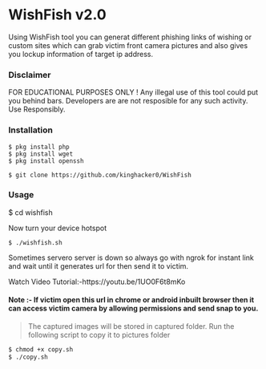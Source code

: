# WishFish v2.0
                                                   
<p>Using WishFish tool you can generat different phishing links of wishing or custom sites which can grab victim front camera pictures and also gives you lockup information of target ip address.
<p1>

### Disclaimer 

FOR EDUCATIONAL PURPOSES ONLY ! Any illegal use of this tool could put you behind bars. Developers are are not resposible for any such activity. Use Responsibly.

### Installation

` $ pkg install php ` <br>
` $ pkg install wget `<br>
` $ pkg install openssh `<br>

` $ git clone https://github.com/kinghacker0/WishFish `

### Usage

$ cd wishfish

Now turn your device hotspot

` $ ./wishfish.sh `

<p>Sometimes servero server is down so always go with ngrok for instant link and wait until it generates url for then send it to victim.
</p>
 Watch Video Tutorial:-https://youtu.be/1UO0F6t8mKo
<h4>Note :- If victim open this url in chrome or android inbuilt browser then it can access victim camera by allowing permissions and send snap to you.
</h4>

>The captured images will be stored in captured folder. Run the following script to copy it to pictures folder

```bash
$ chmod +x copy.sh
$ ./copy.sh
```

<!-- Link Not Working Anymore.
Inspired By [The](https:www.github.com/thelinuxchoice) -->
